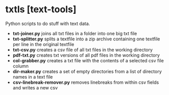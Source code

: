 # txtls [text-tools]
Python scripts to do stuff with text data.

- **txt-joiner.py** joins all txt files in a folder into one big txt file
- **txt-splitter.py** splits a textfile into a zip archive containing one textfile per line in the original textfile
- **txt-csv.py** creates a csv file of all txt files in the working directory
- **pdf-txt.py** creates txt versions of all pdf files in the working directory
- **col-grabber.py** creates a txt file with the contents of a selected csv file column
- **dir-maker.py** creates a set of empty directories from a list of directory names in a text file
- **csv-linebreak-remover.py** removes linebreaks from within csv fields and writes a new csv
